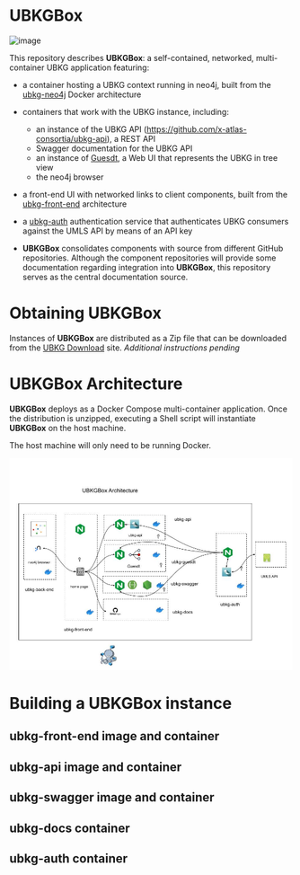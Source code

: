 # UBKGBox

<img width="212" alt="image" src="https://github.com/user-attachments/assets/815336f4-4ae0-40e6-8b10-511250d213dd" />

This repository describes **UBKGBox**: a self-contained, networked, multi-container UBKG application featuring:
- a container hosting a UBKG context running in neo4j, built from the [ubkg-neo4j](https://github.com/x-atlas-consortia/ubkg-neo4j) Docker architecture
- containers that work with the UBKG instance, including:
   - an instance of the UBKG API (https://github.com/x-atlas-consortia/ubkg-api), a REST API
   - Swagger documentation for the UBKG API
   - an instance of [Guesdt](https://github.com/x-atlas-consortia/Guesdt), a Web UI that represents the UBKG in tree view
   - the neo4j browser
- a front-end UI with networked links to client components, built from the [ubkg-front-end](https://github.com/x-atlas-consortia/ubkg-front-end) architecture
- a [ubkg-auth](https://github.com/x-atlas-consortia/ubkg-auth) authentication service that authenticates UBKG consumers against the UMLS API by means of an API key

- **UBKGBox** consolidates components with source from different GitHub repositories. Although the component repositories will provide some documentation regarding
integration into **UBKGBox**, this repository serves as the central documentation source.

# Obtaining UBKGBox
Instances of **UBKGBox** are distributed as a Zip file that can be downloaded from the [UBKG Download](https://ubkg-downloads.xconsortia.org/) site. 
_Additional instructions pending_

# UBKGBox Architecture

**UBKGBox** deploys as a Docker Compose multi-container application. Once the distribution is unzipped, executing a Shell script will instantiate **UBKGBox** on the host machine. 

The host machine will only need to be running Docker.

![img_1.png](img_1.png)

# Building a UBKGBox instance
## ubkg-front-end image and container
## ubkg-api image and container
## ubkg-swagger image and container
## ubkg-docs container
## ubkg-auth container
